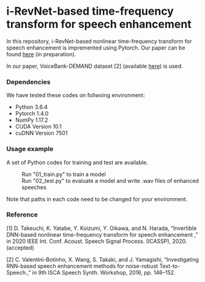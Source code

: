 # i-RevNet-based time-frequency transform for speech enhancement
In this repository, i-RevNet-based nonlinear time-frequency transform for speech enhancement is impremented using Pytorch.
Our paper can be found [here]() (in preparation).

In our paper, VoiceBank-DEMAND dataset \[2] (available [here](http://dx.doi.org/10.7488/ds/1356)) is used.



### Dependencies
We have tested these codes on follwoing environment:
* Python 3.6.4
* Pytorch 1.4.0
* NumPy 1.17.2
* CUDA Version 10.1
* cuDNN Version 7501


### Usage example
A set of Python codes for training and test are available.
<dl>
<dd> Run "01_train.py" to train a model </dd> 
<dd> Run "02_test.py" to evaluate a model and write .wav files of enhanced speeches </dd> 
</dl>
Note that paths in each code need to be changed for your environment.

### Reference
\[1] D. Takeuchi, K. Yatabe, Y. Koizumi, Y. Oikawa, and N. Harada, “Invertible DNN-based nonlinear time-frequency transform for speech enhancement ,” in 2020 IEEE Int. Conf. Acoust. Speech Signal Process. (ICASSP), 2020. (accepted)

\[2] C. Valentini-Botinho, X. Wang, S. Takaki, and J. Yamagishi, “Investigating RNN-based speech enhancement methods for noise-robust Text-to-Speech.,” in 9th ISCA Speech Synth. Workshop, 2016, pp. 146–152.
